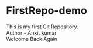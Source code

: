 # FirstRepo-demo
This is my first Git Repository.
<br>
Author - Ankit kumar
<br>
Welcome Back Again
